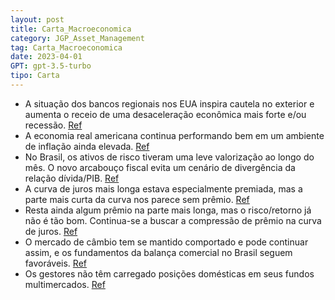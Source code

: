 ```yaml
---
layout: post
title: Carta_Macroeconomica
category: JGP_Asset_Management
tag: Carta_Macroeconomica
date: 2023-04-01
GPT: gpt-3.5-turbo
tipo: Carta
---
```


- A situação dos bancos regionais nos EUA inspira cautela no exterior e aumenta o receio de uma desaceleração econômica mais forte e/ou recessão.
<a href="#" onclick="search_on_pdf('desaceleração econômica mais forte e/ou recessão aumentou com a crise bancária, tanto pelo seu efei')">Ref</a>
- A economia real americana continua performando bem em um ambiente de inflação ainda elevada.
<a href="#" onclick="search_on_pdf('permanece estável perto de 3,5%, bem abaixo da NAIRU. Relatório de Gestão: Carta Macroeconômica — A')">Ref</a>
- No Brasil, os ativos de risco tiveram uma leve valorização ao longo do mês. O novo arcabouço fiscal evita um cenário de divergência da relação dívida/PIB.
<a href="#" onclick="search_on_pdf('economia, e com expectativas de inflação ancoradas permite espaço para essa pausa. No Brasil, os at')">Ref</a>
- A curva de juros mais longa estava especialmente premiada, mas a parte mais curta da curva nos parece sem prêmio.
<a href="#" onclick="search_on_pdf('170 bps. A curva de juros mais longa estava especialmente premiada. O Dólar caiu de 5,30 para ao re')">Ref</a>
- Resta ainda algum prêmio na parte mais longa, mas o risco/retorno já não é tão bom. Continua-se a buscar a compressão de prêmio na curva de juros.
<a href="#" onclick="search_on_pdf('algum prêmio na parte mais longa, mas o risco/retorno já não é tão bom. Na busca de continuidade da')">Ref</a>
- O mercado de câmbio tem se mantido comportado e pode continuar assim, e os fundamentos da balança comercial no Brasil seguem favoráveis.
<a href="#" onclick="search_on_pdf('fundamentos continuam favoráveis pois a balança comercial segue colhendo os benefícios da “supersaf')">Ref</a>
- Os gestores não têm carregado posições domésticas em seus fundos multimercados.
<a href="#" onclick="search_on_pdf('bolsa, não temos carregado posições domésticas em nossos fundos multimercados. O tema, por enquanto')">Ref</a>
